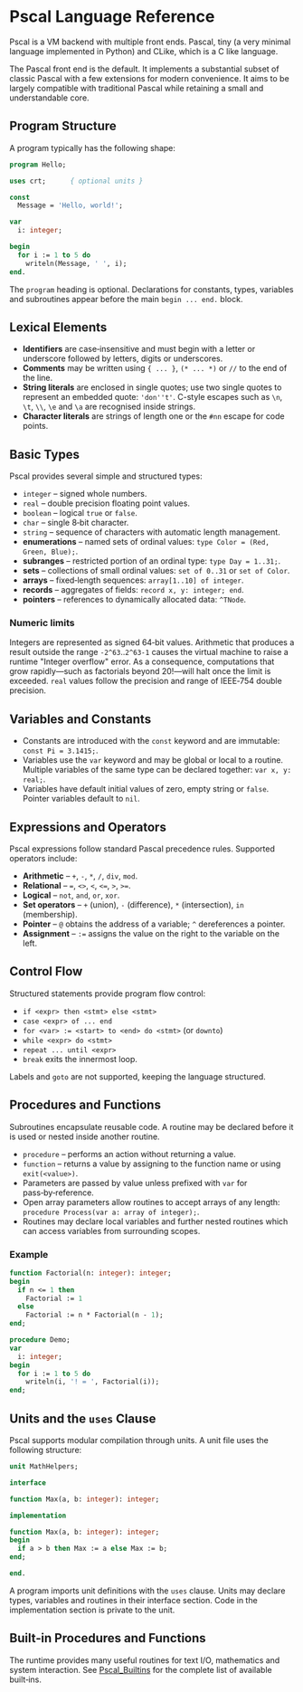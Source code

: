 # Pscal Language Reference

Pscal is a VM backend with multiple front ends.  Pascal, tiny (a very minimal language implemented in 
Python) and CLike, which is a C like language.

The Pascal front end is the default.  It implements a substantial subset of classic Pascal with a few
extensions for modern convenience.  It aims to be largely compatible with
traditional Pascal while retaining a small and understandable core.

## Program Structure

A program typically has the following shape:

```pascal
program Hello;

uses crt;      { optional units }

const
  Message = 'Hello, world!';

var
  i: integer;

begin
  for i := 1 to 5 do
    writeln(Message, ' ', i);
end.
```

The `program` heading is optional.  Declarations for constants, types,
variables and subroutines appear before the main `begin ... end.` block.

## Lexical Elements

- **Identifiers** are case‑insensitive and must begin with a letter or
  underscore followed by letters, digits or underscores.
- **Comments** may be written using `{ ... }`, `(* ... *)` or `//` to the
  end of the line.
- **String literals** are enclosed in single quotes; use two single quotes
  to represent an embedded quote: `'don''t'`. C-style escapes such as
  `\n`, `\t`, `\\`, `\e` and `\a` are recognised inside strings.
- **Character literals** are strings of length one or the `#nn` escape for
  code points.

## Basic Types

Pscal provides several simple and structured types:

- `integer` – signed whole numbers.
- `real` – double precision floating point values.
- `boolean` – logical `true` or `false`.
- `char` – single 8‑bit character.
- `string` – sequence of characters with automatic length management.
- **enumerations** – named sets of ordinal values: `type Color = (Red, Green, Blue);`.
- **subranges** – restricted portion of an ordinal type: `type Day = 1..31;`.
- **sets** – collections of small ordinal values: `set of 0..31` or
  `set of Color`.
- **arrays** – fixed‑length sequences: `array[1..10] of integer`.
- **records** – aggregates of fields: `record x, y: integer; end`.
- **pointers** – references to dynamically allocated data: `^TNode`.

### Numeric limits

Integers are represented as signed 64‑bit values. Arithmetic that
produces a result outside the range `-2^63`..`2^63-1` causes the virtual
machine to raise a runtime "Integer overflow" error. As a consequence,
computations that grow rapidly—such as factorials beyond 20!—will halt
once the limit is exceeded. `real` values follow the precision and range
of IEEE‑754 double precision.

## Variables and Constants

- Constants are introduced with the `const` keyword and are immutable:
  `const Pi = 3.1415;`.
- Variables use the `var` keyword and may be global or local to a routine.
  Multiple variables of the same type can be declared together: `var x, y: real;`.
- Variables have default initial values of zero, empty string or `false`.
  Pointer variables default to `nil`.

## Expressions and Operators

Pscal expressions follow standard Pascal precedence rules.  Supported
operators include:

- **Arithmetic** – `+`, `-`, `*`, `/`, `div`, `mod`.
- **Relational** – `=`, `<>`, `<`, `<=`, `>`, `>=`.
- **Logical** – `not`, `and`, `or`, `xor`.
- **Set operators** – `+` (union), `-` (difference), `*` (intersection),
  `in` (membership).
- **Pointer** – `@` obtains the address of a variable; `^` dereferences a
  pointer.
- **Assignment** – `:=` assigns the value on the right to the variable on
  the left.

## Control Flow

Structured statements provide program flow control:

- `if <expr> then <stmt> else <stmt>`
- `case <expr> of ... end`
- `for <var> := <start> to <end> do <stmt>` (or `downto`)
- `while <expr> do <stmt>`
- `repeat ... until <expr>`
- `break` exits the innermost loop.

Labels and `goto` are not supported, keeping the language structured.

## Procedures and Functions

Subroutines encapsulate reusable code.  A routine may be declared before it
is used or nested inside another routine.

- `procedure` – performs an action without returning a value.
- `function` – returns a value by assigning to the function name or using
  `exit(<value>)`.
- Parameters are passed by value unless prefixed with `var` for
  pass‑by‑reference.
- Open array parameters allow routines to accept arrays of any length:
  `procedure Process(var a: array of integer);`.
- Routines may declare local variables and further nested routines which
  can access variables from surrounding scopes.

### Example

```pascal
function Factorial(n: integer): integer;
begin
  if n <= 1 then
    Factorial := 1
  else
    Factorial := n * Factorial(n - 1);
end;

procedure Demo;
var
  i: integer;
begin
  for i := 1 to 5 do
    writeln(i, '! = ', Factorial(i));
end;
```

## Units and the `uses` Clause

Pscal supports modular compilation through units.  A unit file uses the
following structure:

```pascal
unit MathHelpers;

interface

function Max(a, b: integer): integer;

implementation

function Max(a, b: integer): integer;
begin
  if a > b then Max := a else Max := b;
end;

end.
```

A program imports unit definitions with the `uses` clause.  Units may
declare types, variables and routines in their interface section.  Code in
the implementation section is private to the unit.

## Built‑in Procedures and Functions

The runtime provides many useful routines for text I/O, mathematics and
system interaction.  See [Pscal_Builtins](Pscal_Builtins.md) for the
complete list of available built‑ins.

